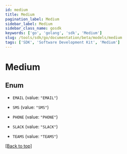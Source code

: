 ```yaml
---
id: medium
title: Medium
pagination_label: Medium
sidebar_label: Medium
sidebar_class_name: gosdk
keywords: ['go', 'golang', 'sdk', 'Medium'] 
slug: /tools/sdk/go/documentation/beta/models/medium
tags: ['SDK', 'Software Development Kit', 'Medium']
---
```


# Medium

## Enum


* `EMAIL` (value: `"EMAIL"`)

* `SMS` (value: `"SMS"`)

* `PHONE` (value: `"PHONE"`)

* `SLACK` (value: `"SLACK"`)

* `TEAMS` (value: `"TEAMS"`)


[[Back to top]](#) 


